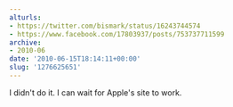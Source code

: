 ```yaml
---
alturls:
- https://twitter.com/bismark/status/16243744574
- https://www.facebook.com/17803937/posts/753737711599
archive:
- 2010-06
date: '2010-06-15T18:14:11+00:00'
slug: '1276625651'
---
```


I didn't do it. I can wait for Apple's site to work.

